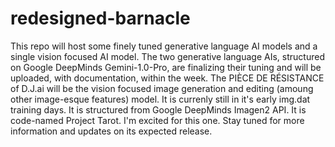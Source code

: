 # redesigned-barnacle
This repo will host some finely tuned generative language AI models and a single vision focused AI model. 
The two generative language AIs, structured on Google DeepMinds Gemini-1.0-Pro, are finalizing their tuning and will be uploaded, with documentation, within the week. 
The PIÈCE DE RÉSISTANCE of D.J.ai will be the vision focused image generation and editing (amoung other image-esque features) model. It is currenly still in it's early img.dat training days. It is structured from Google DeepMinds Imagen2 API. It is code-named Project Tarot. I'm excited for this one. 
Stay tuned for more information and updates on its expected release. 
